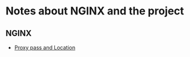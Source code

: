# Notes about NGINX and the project

## NGINX
* [Proxy pass and Location](https://dev.to/danielkun/nginx-everything-about-proxypass-2ona)

